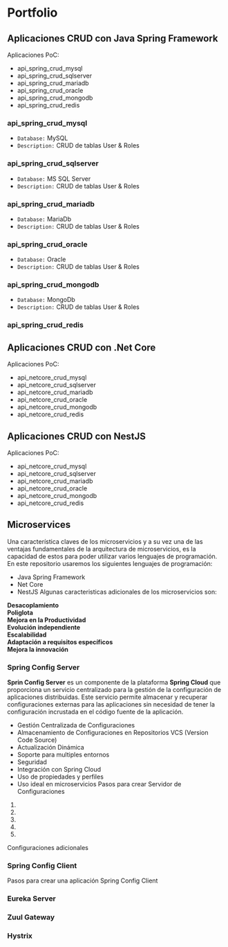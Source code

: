 # Portfolio
## Aplicaciones CRUD con Java Spring Framework
Aplicaciones PoC:
+ api_spring_crud_mysql 
+ api_spring_crud_sqlserver
+ api_spring_crud_mariadb
+ api_spring_crud_oracle
+ api_spring_crud_mongodb
+ api_spring_crud_redis  
### api_spring_crud_mysql
+ `Database:` MySQL  
+ `Description:` CRUD de tablas User & Roles  


### api_spring_crud_sqlserver
+ `Database:` MS SQL Server 
+ `Description:` CRUD de tablas User & Roles  


### api_spring_crud_mariadb
+ `Database:` MariaDb
+ `Description:` CRUD de tablas User & Roles  


### api_spring_crud_oracle
+ `Database:` Oracle
+ `Description:` CRUD de tablas User & Roles  


### api_spring_crud_mongodb
+ `Database:` MongoDb 
+ `Description:` CRUD de tablas User & Roles  


### api_spring_crud_redis

## Aplicaciones CRUD con .Net Core
Aplicaciones PoC:
+ api_netcore_crud_mysql 
+ api_netcore_crud_sqlserver
+ api_netcore_crud_mariadb
+ api_netcore_crud_oracle
+ api_netcore_crud_mongodb
+ api_netcore_crud_redis  

## Aplicaciones CRUD con NestJS
Aplicaciones PoC:
+ api_netcore_crud_mysql 
+ api_netcore_crud_sqlserver
+ api_netcore_crud_mariadb
+ api_netcore_crud_oracle
+ api_netcore_crud_mongodb
+ api_netcore_crud_redis  

## Microservices
Una característica claves de los microservicios y a su vez una de las ventajas fundamentales de la arquitectura de microservicios, es la capacidad de estos para poder utilizar varios lenguajes de programación.  
En este repositorio usaremos los siguientes lenguajes de programación:
+ Java Spring Framework
+ Net Core
+ NestJS
Algunas caracteristicas adicionales de los microservicios son:  

**Desacoplamiento**  
**Poliglota**  
**Mejora en la Productividad**  
**Evolución independiente**  
**Escalabilidad**  
**Adaptación a requisitos específicos**  
**Mejora la innovación**  

### Spring Config Server
**Sprin Config Server** es un componente de la plataforma **Spring Cloud** que proporciona un servicio centralizado para la gestión de la configuración de aplicaciones distribuidas. Este servicio permite almacenar y recuperar configuraciones externas para las aplicaciones sin necesidad de tener la configuración incrustada en el código fuente de la aplicación.
+ Gestión Centralizada de Configuraciones
+ Almacenamiento de Configuraciones en Repositorios VCS (Version Code Source)
+ Actualización Dinámica
+ Soporte para multiples entornos
+ Seguridad
+ Integración con Spring Cloud
+ Uso de propiedades y perfiles
+ Uso ideal en microservicios
Pasos para crear Servidor de Configuraciones
1. 
2. 
3. 
4. 
5. 
Configuraciones adicionales


### Spring Config Client

Pasos para crear una aplicación Spring Config Client

### Eureka Server

### Zuul Gateway

### Hystrix





